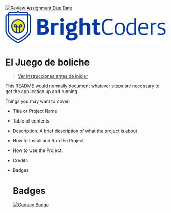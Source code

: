 [![Review Assignment Due Date](https://classroom.github.com/assets/deadline-readme-button-24ddc0f5d75046c5622901739e7c5dd533143b0c8e959d652212380cedb1ea36.svg)](https://classroom.github.com/a/hnBSOzCD)
![BrightCoders Logo](img/logo.png)

# El Juego de boliche

> [Ver instrucciones antes de iniciar](./instructions.md)

This README would normally document whatever steps are necessary to get the application up and running.

Things you may want to cover:

- Title or Project Name
- Table of contents
- Description. A brief description of what the project is about
- How to Install and Run the Project.
- How to Use the Project.
- Credits
- Badges
  
  # Badges
  [![Codacy Badge](https://app.codacy.com/project/badge/Grade/ff48188319f444ecb3bee8f7405202a9)](https://app.codacy.com/gh/BrightCoders-Institute/reto-juego-de-boliche-ninjakoders/dashboard?utm_source=gh&utm_medium=referral&utm_content=&utm_campaign=Badge_grade)